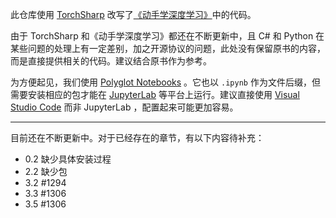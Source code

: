 此仓库使用 [TorchSharp](https://github.com/dotnet/TorchSharp) 改写了[《动手学深度学习》](https://github.com/d2l-ai/d2l-zh)中的代码。

由于 TorchSharp 和《动手学深度学习》都还在不断更新中，且 C# 和 Python 在某些问题的处理上有一定差别，加之开源协议的问题，此处没有保留原书的内容，而是直接提供相关的代码。建议结合原书作为参考。

为方便起见，我们使用 [Polyglot Notebooks](https://marketplace.visualstudio.com/items?itemName=ms-dotnettools.dotnet-interactive-vscode) 。它也以 `.ipynb` 作为文件后缀，但需要安装相应的包才能在 [JupyterLab](https://jupyterlab.readthedocs.io/en/stable/index.html) 等平台上运行。建议直接使用 [Visual Studio Code](https://code.visualstudio.com/) 而非 JupyterLab ，配置起来可能更加容易。

---

目前还在不断更新中。对于已经存在的章节，有以下内容待补充：

- 0.2 缺少具体安装过程
- 2.2 缺少包
- 3.2 #1294
- 3.3 #1306
- 3.5 #1306
